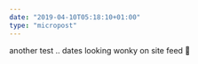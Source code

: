 ```yaml
---
date: "2019-04-10T05:18:10+01:00"
type: "micropost"
---
```

another test .. dates looking wonky on site feed 🥴